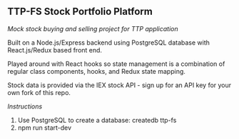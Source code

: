 ## TTP-FS Stock Portfolio Platform

_Mock stock buying and selling project for TTP application_

Built on a Node.js/Express backend using PostgreSQL database with React.js/Redux based front end.

Played around with React hooks so state management is a combination of regular class components, hooks, and Redux state mapping.

Stock data is provided via the IEX stock API - sign up for an API key for your own fork of this repo.

_Instructions_

1.  Use PostgreSQL to create a database: createdb ttp-fs
2.  npm run start-dev
